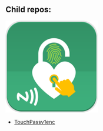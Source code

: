 ## Child repos:

<img width="250px" src="icon.svg">

- [TouchPassv1enc](https://github.com/Floflis/TouchPassv1enc)
